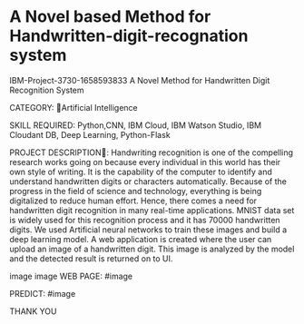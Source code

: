 # A Novel based Method for Handwritten-digit-recognation system
IBM-Project-3730-1658593833
A Novel Method for Handwritten Digit Recognition System

CATEGORY:
🧠Artificial Intelligence

SKILL REQUIRED:
Python,CNN, IBM Cloud, IBM Watson Studio, IBM Cloudant DB, Deep Learning, Python-Flask

PROJECT DESCRIPTION📒:
Handwriting recognition is one of the compelling research works going on because every individual in this world has their own style of writing. It is the capability of the computer to identify and understand handwritten digits or characters automatically. Because of the progress in the field of science and technology, everything is being digitalized to reduce human effort. Hence, there comes a need for handwritten digit recognition in many real-time applications. MNIST data set is widely used for this recognition process and it has 70000 handwritten digits. We used Artificial neural networks to train these images and build a deep learning model. A web application is created where the user can upload an image of a handwritten digit. This image is analyzed by the model and the detected result is returned on to UI.

image
image
WEB PAGE:
#image

PREDICT:
#image

THANK YOU
